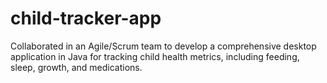 # child-tracker-app
Collaborated in an Agile/Scrum team to develop a comprehensive desktop application in Java for tracking child health metrics, including feeding, sleep, growth, and medications.
